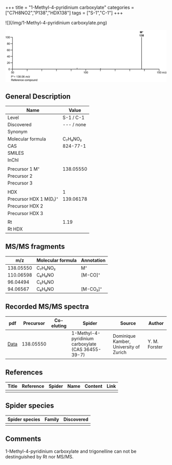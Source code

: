 +++
title = "1-Methyl-4-pyridinium carboxylate"
categories = ["C7H8NO2","P138","HDX138"]
tags = ["S-1","C-1"]
+++

![](/img/1-Methyl-4-pyridinium carboxylate.png)

![](/img_MSMS/138_1-Methyl-4-pyridinium-carboxylate.png)

## General Description

| Name                | Value      |
|---------------------|------------|
| Level               | S-1 / C-1  |
| Discovered          | --- / none |
| Synonym             |            |
| Molecular formula   | C₇H₈NO₂    |
| CAS                 | 824-77-1   |
| SMILES |   |
| InChI  |   |
|                     |            |
| Precursor 1  M⁺     | 138.05550  |
| Precursor 2         |            |
| Precursor 3         |            |
|                     |            |
| HDX                 | 1          |
| Precursor HDX 1  M(D₁)⁺ | 139.06178  |
| Precursor HDX 2     |            |
| Precursor HDX 3     |            |
|                     |            |
| Rt                  | 1.19       |
| Rt HDX              |            |

## MS/MS fragments

| m/z       | Molecular formula | Annotation |
|-----------|-------------------|------------|
| 138.05550 | C₇H₈NO₂           | M⁺         |
| 110.06598 | C₆H₈NO            | [M-CO]⁺    |
| 96.04494  | C₅H₆NO            |            |
| 94.06567  | C₆H₈NO            | [M-CO₂]⁺   |

## Recorded MS/MS spectra

| pdf                                                         | Precursor | Co-eluting | Spider                                             | Source                                 | Author        |
|-------------------------------------------------------------|-----------|------------|----------------------------------------------------|----------------------------------------|---------------|
| [Data](/pdf/138_1-Methyl-4-pyridinium-carboxylate_1-19.pdf) | 138.05550 |            | 1-Methyl-4-pyridinium carboxylate (CAS 36455-39-7) | Dominique Kamber, University of Zurich | Y. M. Forster |

## References

| Title | Reference | Spider | Name | Content | Link |
|-------|-----------|--------|------|---------|------|
|       |           |        |      |         |      |

## Spider species

| Spider species | Family | Discovered |
|----------------|--------|------------|
|                |        |            |

## Comments
1-Methyl-4-pyridinium carboxylate and trigonelline can not be destinguished by Rt nor MS/MS.
